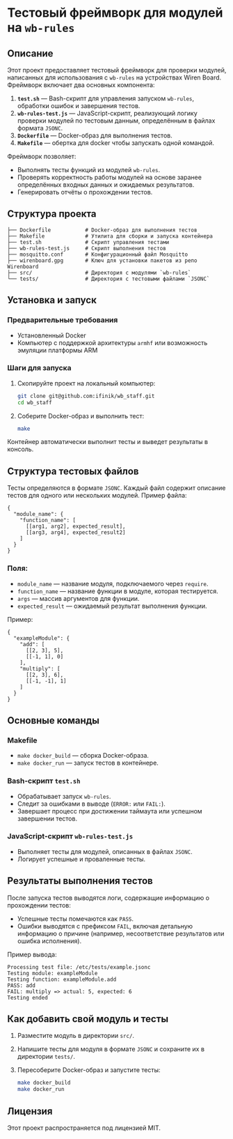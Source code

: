 # Тестовый фреймворк для модулей на `wb-rules`

## Описание

Этот проект предоставляет тестовый фреймворк для проверки модулей, написанных для использования с `wb-rules` на устройствах Wiren Board. Фреймворк включает два основных компонента:

1. **`test.sh`** — Bash-скрипт для управления запуском `wb-rules`, обработки ошибок и завершения тестов.
2. **`wb-rules-test.js`** — JavaScript-скрипт, реализующий логику проверки модулей по тестовым данным, определённым в файлах формата `JSONC`.
3. **`Dockerfile`** — Docker-образ для выполнения тестов.
4. **`Makefile`** — обертка для docker чтобы запускать одной командой.

Фреймворк позволяет:

- Выполнять тесты функций из модулей `wb-rules`.
- Проверять корректность работы модулей на основе заранее определённых входных данных и ожидаемых результатов.
- Генерировать отчёты о прохождении тестов.

## Структура проекта

```
├── Dockerfile           # Docker-образ для выполнения тестов
├── Makefile             # Утилита для сборки и запуска контейнера
├── test.sh              # Скрипт управления тестами
├── wb-rules-test.js     # Скрипт выполнения тестов
├── mosquitto.conf       # Конфигурационный файл Mosquitto
├── wirenboard.gpg       # Ключ для установки пакетов из репо Wirenboard
├── src/                 # Директория с модулями `wb-rules`
└── tests/               # Директория с тестовыми файлами `JSONC`

```

## Установка и запуск

### Предварительные требования

- Установленный Docker
- Компьютер с поддержкой архитектуры `armhf` или возможность эмуляции платформы ARM

### Шаги для запуска

1. Скопируйте проект на локальный компьютер:

   ```bash
   git clone git@github.com:ifinik/wb_staff.git
   cd wb_staff
   ```

2. Соберите Docker-образ и выполнить тест:

   ```bash
   make
   ```

Контейнер автоматически выполнит тесты и выведет результаты в консоль.

## Структура тестовых файлов

Тесты определяются в формате `JSONC`. Каждый файл содержит описание тестов для одного или нескольких модулей. Пример файла:

```jsonc
{
  "module_name": {
    "function_name": [
      [[arg1, arg2], expected_result],
      [[arg3, arg4], expected_result2]
    ]
  }
}
```

### Поля:

- `module_name` — название модуля, подключаемого через `require`.
- `function_name` — название функции в модуле, которая тестируется.
- `args` — массив аргументов для функции.
- `expected_result` — ожидаемый результат выполнения функции.

Пример:

```jsonc
{
  "exampleModule": {
    "add": [
      [[2, 3], 5],
      [[-1, 1], 0]
    ],
    "multiply": [
      [[2, 3], 6],
      [[-1, -1], 1]
    ]
  }
}
```

## Основные команды

### Makefile

- `make docker_build` — сборка Docker-образа.
- `make docker_run` — запуск тестов в контейнере.

### Bash-скрипт `test.sh`

- Обрабатывает запуск `wb-rules`.
- Следит за ошибками в выводе (`ERROR:` или `FAIL:`).
- Завершает процесс при достижении таймаута или успешном завершении тестов.

### JavaScript-скрипт `wb-rules-test.js`

- Выполняет тесты для модулей, описанных в файлах `JSONC`.
- Логирует успешные и проваленные тесты.

## Результаты выполнения тестов

После запуска тестов выводятся логи, содержащие информацию о прохождении тестов:

- Успешные тесты помечаются как `PASS`.
- Ошибки выводятся с префиксом `FAIL`, включая детальную информацию о причине (например, несоответствие результатов или ошибка исполнения).

Пример вывода:

```plaintext
Processing test file: /etc/tests/example.jsonc
Testing module: exampleModule
Testing function: exampleModule.add
PASS: add
FAIL: multiply => actual: 5, expected: 6
Testing ended
```

## Как добавить свой модуль и тесты

1. Разместите модуль в директории `src/`.
2. Напишите тесты для модуля в формате `JSONC` и сохраните их в директории `tests/`.
3. Пересоберите Docker-образ и запустите тесты:

   ```bash
   make docker_build
   make docker_run
   ```

## Лицензия

Этот проект распространяется под лицензией MIT.

